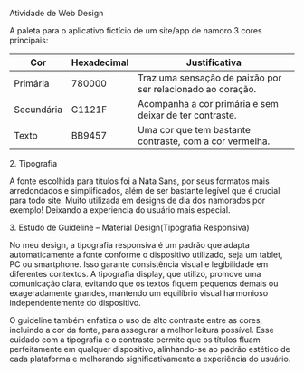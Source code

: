 Atividade de Web Design

A paleta para o aplicativo fictício de um site/app de namoro 3 cores principais:

| Cor | Hexadecimal | Justificativa |
| --- | --- | --- |
| Primária | 780000 | Traz uma sensação de paixão por ser relacionado ao coração. |
| Secundária | C1121F | Acompanha a cor primária e sem deixar de ter contraste. |
| Texto | BB9457 | Uma cor que tem bastante contraste, com a cor vermelha. |

2\. Tipografia

A fonte escolhida para títulos foi a Nata Sans, por seus formatos mais arredondados e simplificados, além de ser bastante legível que é crucial para todo site. Muito utilizada em designs de dia dos namorados por exemplo! Deixando a experiencia do usuário mais especial.

3\. Estudo de Guideline – Material Design(Tipografia Responsiva)

No meu design, a tipografia responsiva é um padrão que adapta automaticamente a fonte conforme o dispositivo utilizado, seja um tablet, PC ou smartphone. Isso garante consistência visual e legibilidade em diferentes contextos. A tipografia display, que utilizo, promove uma comunicação clara, evitando que os textos fiquem pequenos demais ou exageradamente grandes, mantendo um equilíbrio visual harmonioso independentemente do dispositivo.

O guideline também enfatiza o uso de alto contraste entre as cores, incluindo a cor da fonte, para assegurar a melhor leitura possível. Esse cuidado com a tipografia e o contraste permite que os títulos fluam perfeitamente em qualquer dispositivo, alinhando-se ao padrão estético de cada plataforma e melhorando significativamente a experiência do usuário.
